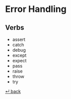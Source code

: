 # Error Handling

## Verbs

  - assert
  - catch
  - debug
  - except
  - expect
  - pass
  - raise
  - throw
  - try

[↵ back](../README.md)
